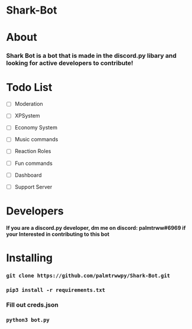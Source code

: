 # Shark-Bot

# About

### Shark Bot is a bot that is made in the discord.py libary and looking for active developers to contribute!

# Todo List
- [ ] Moderation
- [ ] XPSystem
- [ ] Economy System
- [ ] Music commands
- [ ] Reaction Roles
- [ ] Fun commands
- [ ] Dashboard
- [ ] Support Server


# Developers

#### If you are a discord.py developer, dm me on discord: palmtrww#6969 if your Interested in contributing to this bot


# Installing
### ```git clone https://github.com/palmtrwwpy/Shark-Bot.git```
### ```pip3 install -r requirements.txt```
### Fill out creds.json
### ```python3 bot.py```

